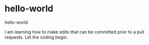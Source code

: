 # hello-world
hello-world

I am learning how to make edits that can be committed prior to a pull requests. Let the coding begin.
